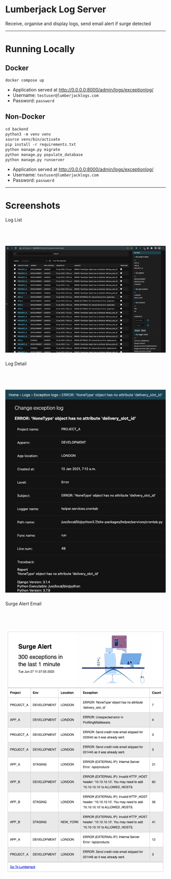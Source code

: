 Lumberjack Log Server
=====================

Receive, organise and display logs, send email alert if surge detected

---
# Running Locally

## Docker
```shell
docker compose up
```
- Application served at http://0.0.0.0:8000/admin/logs/exceptionlog/
- Username: `testuser@lumberjacklogs.com`
- Password: `password`

## Non-Docker
```shell
cd backend
python3 -m venv venv
source venv/bin/activate
pip install -r requirements.txt
python manage.py migrate
python manage.py populate_database
python manage.py runserver
```

- Application served at http://0.0.0.0:8000/admin/logs/exceptionlog/
- Username: `testuser@lumberjacklogs.com`
- Password: `password`

---
# Screenshots

Log List

<h1 align="center">
  <br>
  <a href="https://lumberjacklogs.website/">
  <img src="https://github.com/edjchapman/Lumberjack/blob/main/.github/LogList.png" alt="Log List" />
</a>
</h1>

Log Detail

<h1 align="center">
  <br>
  <a href="https://lumberjacklogs.website/">
  <img src="https://github.com/edjchapman/Lumberjack/blob/main/.github/LogDetail.png" alt="Log Detail" />
</a>
</h1>

Surge Alert Email

<h1 align="center">
  <br>
  <a href="https://lumberjacklogs.website/">
  <img src="https://github.com/edjchapman/Lumberjack/blob/main/.github/SurgeAlertEmail.png" alt="Surge Alert Email" />
</a>
</h1>
